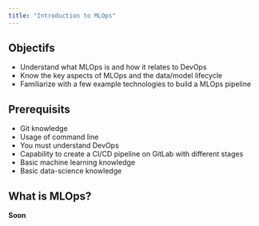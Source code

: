 ```yaml
---
title: "Introduction to MLOps"
---
```


## Objectifs

- Understand what MLOps is and how it relates to DevOps
- Know the key aspects of MLOps and the data/model lifecycle
- Familiarize with a few example technologies to build a MLOps pipeline

## Prerequisits

- Git knowledge
- Usage of command line
- You must understand DevOps
- Capability to create a CI/CD pipeline on GitLab with different stages
- Basic machine learning knowledge
- Basic data-science knowledge

## What is MLOps?

**Soon**

